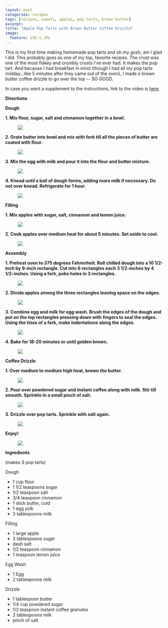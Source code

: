 ```yaml
---
layout: post
categories: recipes
tags: [recipes, sweets, apples, pop tarts, brown butter]
excerpt: 
title: "Apple Pop Tarts with Brown Butter Coffee Drizzle"
image:
  feature: 156-1.JPG
---
```


This is my first time making homemade pop tarts and oh my gosh, am I glad I did.  This probably goes as one of my top, favorite recipes.  The crust was one of the most flakey and crumbly crusts I've ever had. It makes the pop tart.  And because I had breakfast in mind (though I had all my pop tarts midday...like 5 minutes after they came out of the oven), I made a brown butter coffee drizzle to go over the top -- SO GOOD.

In case you want a supplement to the instructions, link to the video is [here](http://eastmeetskitchen.com/videos/apple-pop-tarts-with-brown-butter-coffee-drizzle.html).


__Directions__

__Dough__

__1. Mix flour, sugar, salt and cinnamon together in a bowl.__

<figure> <img src='/images/156-2.jpg'> </figure>

__2. Grate butter into bowl and mix with fork till all the pieces of butter are coated with flour.__

<figure> <img src='/images/156-3.jpg'> </figure>

__3. Mix the egg with milk and pour it into the flour and butter mixture.__

<figure> <img src='/images/156-4.jpg'> </figure>

__4. Knead until a ball of dough forms, adding more milk if necessary.  Do not over knead. Refrigerate for 1 hour.__

<figure> <img src='/images/156-5.jpg'> </figure>

__Filling__

__1. Mix apples with sugar, salt, cinnamon and lemon juice.__

<figure> <img src='/images/156-6.jpg'> </figure>

__2. Cook apples over medium heat for about 5 minutes.  Set aside to cool.__

<figure> <img src='/images/156-7.jpg'> </figure>

__Assembly__

__1. Preheat oven to 375 degrees Fahrenheit. Roll chilled dough into a 10 1/2-inch by 9-inch rectangle.  Cut into 6 rectangles each 3 1/2-inches by 4 1/2-inches. Using a fork, poke holes in 3 rectangles.__

<figure> <img src='/images/156-8.jpg'> </figure>

__2. Divide apples among the three rectangles leaving space on the edges.__

<figure> <img src='/images/156-9.jpg'> </figure>

__3. Combine egg and milk for egg wash. Brush the edges of the dough and put on the top rectangles pressing down with fingers to seal the edges. Using the tines of a fork, make indentations along the edges.__  

<figure> <img src='/images/156-10.jpg'> </figure>

__4. Bake for 18-20 minutes or until golden brown.__

<figure> <img src='/images/156-13.jpg'> </figure>

__Coffee Drizzle__

__1. Over medium to medium high heat, brown the butter.__

<figure> <img src='/images/156-11.jpg'> </figure>

__2. Pour over powdered sugar and instant coffee along with milk.  Stir till smooth.  Sprinkle in a small pinch of salt.__

<figure> <img src='/images/156-12.jpg'> </figure>

__3. Drizzle over pop tarts.  Sprinkle with salt again.__

<figure> <img src='/images/156-14.jpg'> </figure>

__Enjoy!__

<figure> <img src='/images/156-15.jpg'> </figure>

<section class='recipe'>
<p><strong>Ingredients</strong></p>

<p>(makes 3 pop tarts)</p>

<p>Dough</p>

<ul><li>1 cup flour</li><li>1 1/2 teaspoons sugar</li><li>1/2 teaspoon salt</li><li>3/4 teaspoon cinnamon</li><li>1 stick butter, cold</li><li>1 egg yolk</li><li>3 tablespoons milk</li></ul>

<p>Filling</p>

<ul><li>1 large apple</li><li>3 tablespoons sugar</li><li>dash salt</li><li>1/2 teaspoon cinnamon</li><li>1 teaspoon lemon juice</li></ul>

<p>Egg Wash</p>

<ul><li>1 Egg</li><li>2 tablespoons milk</li></ul>

<p>Drizzle</p>

<ul><li>1 tablespoon butter</li><li>1/4 cup powdered sugar</li><li>1/2 teaspoon instant coffee granules</li><li>2 tablespoons milk</li><li>pinch of salt </li></ul></section>